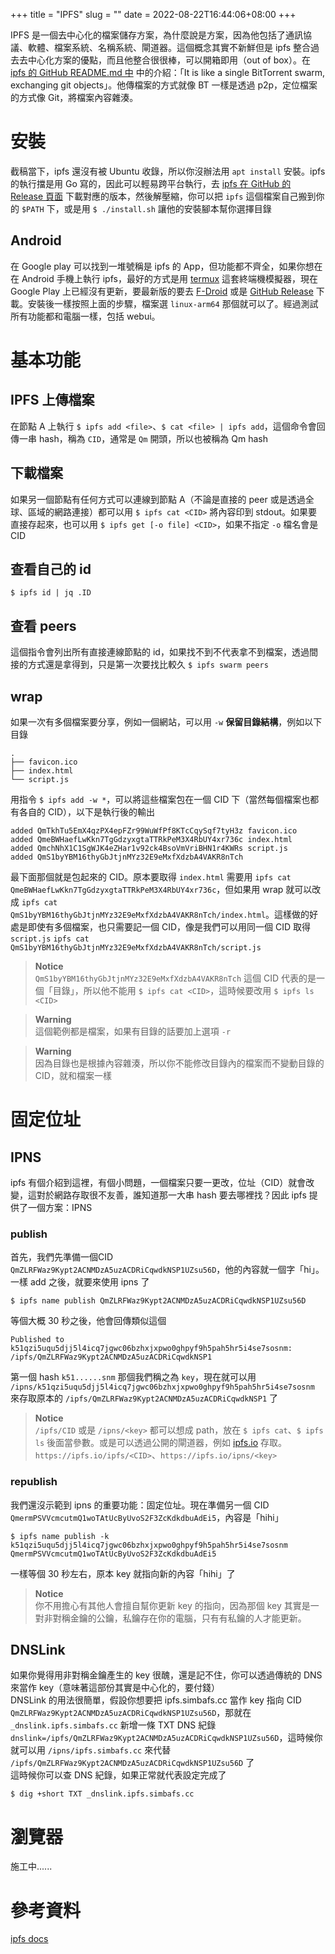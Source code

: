 +++
title = "IPFS"
slug = ""
date = 2022-08-22T16:44:06+08:00
+++

IPFS 是一個去中心化的檔案儲存方案，為什麼說是方案，因為他包括了通訊協議、軟體、檔案系統、名稱系統、閘道器。這個概念其實不新鮮但是 ipfs 整合過去去中心化方案的優點，而且他整合很很棒，可以開箱即用（out of box）。在 [ipfs 的 GitHub README.md 中](https://github.com/ipfs/kubo/#what-is-ipfs) 中的介紹：「It is like a single BitTorrent swarm, exchanging git objects」。他傳檔案的方式就像 BT 一樣是透過 p2p，定位檔案的方式像 Git，將檔案內容雜湊。

# 安裝
截稿當下，ipfs 還沒有被 Ubuntu 收錄，所以你沒辦法用 `apt install` 安裝。ipfs 的執行擋是用 Go 寫的，因此可以輕易跨平台執行，去 [ipfs 在 GitHub 的 Release 頁面](https://github.com/ipfs/kubo/releases/latest) 下載對應的版本，然後解壓縮，你可以把 `ipfs` 這個檔案自己搬到你的 `$PATH` 下，或是用 `$ ./install.sh` 讓他的安裝腳本幫你選擇目錄

## Android
在 Google play 可以找到一堆號稱是 ipfs 的 App，但功能都不齊全，如果你想在在 Android 手機上執行 ipfs，最好的方式是用 [termux](https://termux.dev/en/) 這套終端機模擬器，現在 Google Play 上已經沒有更新，要最新版的要去 [F-Droid](https://github.com/termux/termux-app#f-droid) 或是 [GitHub Release](https://github.com/termux/termux-app/releases/latest) 下載。安裝後一樣按照上面的步驟，檔案選 `linux-arm64` 那個就可以了。經過測試所有功能都和電腦一樣，包括 webui。

# 基本功能
## IPFS 上傳檔案
在節點 A 上執行 `$ ipfs add <file>`、`$ cat <file> | ipfs add`，這個命令會回傳一串 hash，稱為 `CID`，通常是 `Qm` 開頭，所以也被稱為 Qm hash

## 下載檔案
如果另一個節點有任何方式可以連線到節點 A（不論是直接的 peer 或是透過全球、區域的網路連接）都可以用 `$ ipfs cat <CID>` 將內容印到 stdout。如果要直接存起來，也可以用 `$ ipfs get [-o file] <CID>`，如果不指定 `-o` 檔名會是 CID

## 查看自己的 id
`$ ipfs id | jq .ID`

## 查看 peers
這個指令會列出所有直接連線節點的 id，如果找不到不代表拿不到檔案，透過間接的方式還是拿得到，只是第一次要找比較久
`$ ipfs swarm peers`

## wrap
如果一次有多個檔案要分享，例如一個網站，可以用 `-w` **保留目錄結構**，例如以下目錄
```
.
├── favicon.ico
├── index.html
└── script.js
```
用指令 `$ ipfs add -w *`，可以將這些檔案包在一個 CID 下（當然每個檔案也都有各自的 CID），以下是執行後的輸出
```
added QmTkhTu5EmX4qzPX4epFZr99WuWfPf8KTcCqySqf7tyH3z favicon.ico
added QmeBWHaefLwKkn7TgGdzyxgtaTTRkPeM3X4RbUY4xr736c index.html
added QmchNhX1C1SgWJK4eZHar1v92ck4BsoVmVriBHN1r4KWRs script.js
added QmS1byYBM16thyGbJtjnMYz32E9eMxfXdzbA4VAKR8nTch 
```
最下面那個就是包起來的 CID。原本要取得 `index.html` 需要用 `ipfs cat QmeBWHaefLwKkn7TgGdzyxgtaTTRkPeM3X4RbUY4xr736c`，但如果用 wrap 就可以改成 `ipfs cat QmS1byYBM16thyGbJtjnMYz32E9eMxfXdzbA4VAKR8nTch/index.html`。這樣做的好處是即使有多個檔案，也只需要記一個 CID，像是我們可以用同一個 CID 取得 `script.js` `ipfs cat QmS1byYBM16thyGbJtjnMYz32E9eMxfXdzbA4VAKR8nTch/script.js`

> **Notice**   
> `QmS1byYBM16thyGbJtjnMYz32E9eMxfXdzbA4VAKR8nTch` 這個 CID 代表的是一個「目錄」，所以他不能用 `$ ipfs cat <CID>`，這時候要改用 `$ ipfs ls <CID>`

> **Warning**  
> 這個範例都是檔案，如果有目錄的話要加上選項 `-r`

> **Warning**  
> 因為目錄也是根據內容雜湊，所以你不能修改目錄內的檔案而不變動目錄的 CID，就和檔案一樣

# 固定位址

## IPNS
ipfs 有個介紹到這裡，有個小問題，一個檔案只要一更改，位址（CID）就會改變，這對於網路存取很不友善，誰知道那一大串 hash 要去哪裡找？因此 ipfs 提供了一個方案：IPNS

### publish
首先，我們先準備一個CID `QmZLRFWaz9Kypt2ACNMDzA5uzACDRiCqwdkNSP1UZsu56D`，他的內容就一個字「hi」。一樣 add 之後，就要來使用 ipns 了
```
$ ipfs name publish QmZLRFWaz9Kypt2ACNMDzA5uzACDRiCqwdkNSP1UZsu56D
```
等個大概 30 秒之後，他會回傳類似這個
```
Published to k51qzi5uqu5djj5l4icq7jgwc06bzhxjxpwo0ghpyf9h5pah5hr5i4se7sosnm: /ipfs/QmZLRFWaz9Kypt2ACNMDzA5uzACDRiCqwdkNSP1
```
第一個 hash `k51......snm` 那個我們稱之為 `key`，現在就可以用 `/ipns/k51qzi5uqu5djj5l4icq7jgwc06bzhxjxpwo0ghpyf9h5pah5hr5i4se7sosnm` 來存取原本的 `/ipfs/QmZLRFWaz9Kypt2ACNMDzA5uzACDRiCqwdkNSP1` 了
> **Notice**  
> `/ipfs/CID` 或是 `/ipns/<key>` 都可以想成 path，放在 `$ ipfs cat`、`$ ipfs ls` 後面當參數。或是可以透過公開的閘道器，例如 [ipfs.io](ipfs.io) 存取。`https://ipfs.io/ipfs/<CID>`、`https://ipfs.io/ipns/<key>`

### republish
我們還沒示範到 ipns 的重要功能：固定位址。現在準備另一個 CID `QmermPSVVcmcutmQ1woTAtUcByUvoS2F3ZcKdkdbuAdEi5`，內容是「hihi」
```
$ ipfs name publish -k k51qzi5uqu5djj5l4icq7jgwc06bzhxjxpwo0ghpyf9h5pah5hr5i4se7sosnm QmermPSVVcmcutmQ1woTAtUcByUvoS2F3ZcKdkdbuAdEi5
```
一樣等個 30 秒左右，原本 key 就指向新的內容「hihi」了  

> **Notice**  
> 你不用擔心有其他人會擅自幫你更新 key 的指向，因為那個 key 其實是一對非對稱金鑰的公鑰，私鑰存在你的電腦，只有有私鑰的人才能更新。

## DNSLink
如果你覺得用非對稱金鑰產生的 key 很醜，還是記不住，你可以透過傳統的 DNS 來當作 key（意味著這部份其實是中心化的，要付錢）  
DNSLink 的用法很簡單，假設你想要把 ipfs.simbafs.cc 當作 key 指向 CID `QmZLRFWaz9Kypt2ACNMDzA5uzACDRiCqwdkNSP1UZsu56D`，那就在 `_dnslink.ipfs.simbafs.cc` 新增一條 TXT DNS 紀錄 `dnslink=/ipfs/QmZLRFWaz9Kypt2ACNMDzA5uzACDRiCqwdkNSP1UZsu56D`，這時候你就可以用 `/ipns/ipfs.simbafs.cc` 來代替 `/ipfs/QmZLRFWaz9Kypt2ACNMDzA5uzACDRiCqwdkNSP1UZsu56D` 了  
這時候你可以查 DNS 紀錄，如果正常就代表設定完成了
```
$ dig +short TXT _dnslink.ipfs.simbafs.cc
```

# 瀏覽器
施工中......

# 參考資料
[ipfs docs](https://docs.ipfs.tech)
